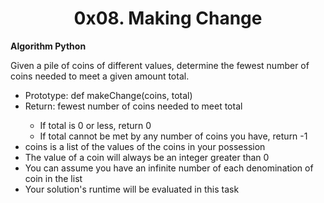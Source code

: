 <center><h1>0x08. Making Change</h1></center>

<b>Algorithm Python</b>

<p>
Given a pile of coins of different values, determine the fewest number of coins needed to meet a given amount total.
<ul>
<li>Prototype: def makeChange(coins, total)</li>
<li>Return: fewest number of coins needed to meet total</li>
<ul>
<li>If total is 0 or less, return 0</li>
<li>If total cannot be met by any number of coins you have, return -1</li>
</ul>
<li>coins is a list of the values of the coins in your possession</li>
<li>The value of a coin will always be an integer greater than 0</li>
<li>You can assume you have an infinite number of each denomination of coin in the list</li>
<li>Your solution's runtime will be evaluated in this task</li>
</ul>
</p>

